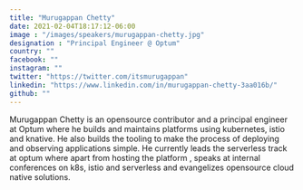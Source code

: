 ```yaml
---
title: "Murugappan Chetty"
date: 2021-02-04T18:17:12-06:00
image : "/images/speakers/murugappan-chetty.jpg"
designation : "Principal Engineer @ Optum"
country: ""
facebook: ""
instagram: ""
twitter: "https://twitter.com/itsmurugappan"
linkedin: "https://www.linkedin.com/in/murugappan-chetty-3aa016b/"
github: ""
---
```


Murugappan Chetty is an opensource contributor and a principal engineer at Optum where he builds and maintains platforms using kubernetes, istio and knative. He also builds the tooling to make the process of deploying and observing applications simple. He currently leads the serverless track at optum where apart from hosting the platform , speaks at internal conferences on k8s, istio and serverless and evangelizes opensource cloud native solutions.
